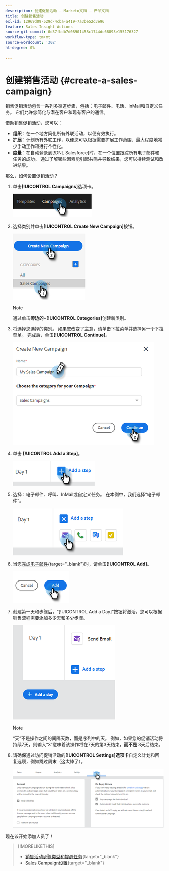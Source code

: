 ```yaml
---
description: 创建促销活动 — Marketo文档 — 产品文档
title: 创建销售活动
exl-id: 12969d09-529d-4cba-a419-7a3be52d3e96
feature: Sales Insight Actions
source-git-commit: 0d37fbdb7d08901458c1744dc68893e155176327
workflow-type: tm+mt
source-wordcount: '302'
ht-degree: 0%

---
```


# 创建销售活动 {#create-a-sales-campaign}

销售促销活动包含一系列多渠道步骤，包括：电子邮件、电话、InMail和自定义任务。 它们允许您简化与潜在客户和现有客户的通信。

借助销售促销活动，您可以：

* **组织**：在一个地方简化所有外联活动，以便有效执行。
* **扩展**：计划所有外联工作，以便您可以根据需要扩展工作范围、最大程度地减少手动工作和进行个性化。
* **度量**：在自动登录到[!DNL Salesforce]时，在一个位置跟踪所有电子邮件和任务的成功。 通过了解哪些因素能引起共鸣并导致结果，您可以持续测试和改进结果。

那么，如何设置促销活动？

1. 单击&#x200B;**[!UICONTROL Campaigns]**&#x200B;选项卡。

   ![](assets/create-a-sales-campaign-1.png)

1. 选择类别并单击&#x200B;**[!UICONTROL Create New Campaign]**&#x200B;按钮。

   ![](assets/create-a-sales-campaign-2.png)

   >[!NOTE]
   >
   >通过单击&#x200B;**旁边的**+**[!UICONTROL Categories]**&#x200B;创建新类别。

1. 将选择您选择的类别。 如果您改变了主意，请单击下拉菜单并选择另一个下拉菜单。 完成后，单击&#x200B;**[!UICONTROL Continue]**。

   ![](assets/create-a-sales-campaign-3.png)

1. 单击 **[!UICONTROL Add a Step]**。

   ![](assets/create-a-sales-campaign-4.png)

1. 选择：电子邮件、呼叫、InMail或自定义任务。 在本例中，我们选择“电子邮件”。

   ![](assets/create-a-sales-campaign-5.png)

1. 当您[完成电子邮件](/help/marketo/product-docs/marketo-sales-insight/actions/campaigns/sales-campaign-step-types-and-reminder-tasks.md#email){target="_blank"}时，请单击&#x200B;**[!UICONTROL Add]**。

   ![](assets/create-a-sales-campaign-6.png)

1. 创建第一天和步骤后，“[!UICONTROL Add a Day]”按钮将激活，您可以根据销售流程需要添加多少天和多少步骤。

   ![](assets/create-a-sales-campaign-7.png)

   >[!NOTE]
   >
   >“天”不是操作之间的间隔天数，而是序列中的天。 例如，如果您的促销活动将持续7天，则输入“3”意味着该操作将在7天的第3天结束，**而不是** 3天后结束。

1. 请确保通过访问促销活动的&#x200B;**[!UICONTROL Settings]选项卡**&#x200B;自定义计划和回复选项，例如跳过周末（这太棒了）。

   ![](assets/create-a-sales-campaign-8.png)

现在该开始添加人员了！

>[!MORELIKETHIS]
>
>* [销售活动步骤类型和提醒任务](/help/marketo/product-docs/marketo-sales-insight/actions/campaigns/sales-campaign-step-types-and-reminder-tasks.md){target="_blank"}
>* [Sales Campaign设置](/help/marketo/product-docs/marketo-sales-insight/actions/campaigns/sales-campaign-settings.md){target="_blank"}

